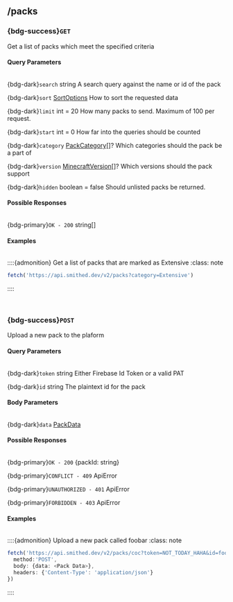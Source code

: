 ## /packs
### {bdg-success}`GET`

Get a list of packs which meet the specified criteria



#### Query Parameters
<div class='sd-bg-secondary' style='width: 95%; height: 1px; margin: 0em 0em 0.1em 0em'></div>

{bdg-dark}`search` <label class="sd-text-secondary">string</label>
A search query against the name or id of the pack

{bdg-dark}`sort` <label class="sd-text-secondary">[SortOptions](/api/data-types)</label>
How to sort the requested data

{bdg-dark}`limit` <label class="sd-text-secondary">int = 20</label>
How many packs to send. Maximum of 100 per request.

{bdg-dark}`start` <label class="sd-text-secondary">int = 0</label>
How far into the queries should be counted

{bdg-dark}`category` <label class="sd-text-secondary">[PackCategory](/api/data-types)[]?</label>
Which categories should the pack be a part of

{bdg-dark}`version` <label class="sd-text-secondary">[MinecraftVersion](/api/data-types)[]?</label>
Which versions should the pack support

{bdg-dark}`hidden` <label class="sd-text-secondary">boolean = false</label>
Should unlisted packs be returned.




#### Possible Responses
<div class='sd-bg-secondary' style='width: 95%; height: 1px; margin: 0em 0em 0.1em 0em'></div>

{bdg-primary}`OK - 200` <label class="sd-text-secondary">string[]</label>



#### Examples
<div class='sd-bg-secondary' style='width: 95%; height: 1px; margin: 0em 0em 0.1em 0em'></div>

::::{admonition} Get a list of packs that are marked as Extensive
    :class: note        
```ts
fetch('https://api.smithed.dev/v2/packs?category=Extensive')
```
::::

<br/>


### {bdg-success}`POST`

Upload a new pack to the plaform



#### Query Parameters
<div class='sd-bg-secondary' style='width: 95%; height: 1px; margin: 0em 0em 0.1em 0em'></div>

{bdg-dark}`token` <label class="sd-text-secondary">string</label>
Either Firebase Id Token or a valid PAT

{bdg-dark}`id` <label class="sd-text-secondary">string</label>
The plaintext id for the pack



#### Body Parameters
<div class='sd-bg-secondary' style='width: 95%; height: 1px; margin: 0em 0em 0.1em 0em'></div>

{bdg-dark}`data` <label class="sd-text-secondary">[PackData](/api/data-types)</label>



#### Possible Responses
<div class='sd-bg-secondary' style='width: 95%; height: 1px; margin: 0em 0em 0.1em 0em'></div>

{bdg-primary}`OK - 200` <label class="sd-text-secondary">{packId: string}</label>

{bdg-primary}`CONFLICT - 409` <label class="sd-text-secondary">ApiError</label>

{bdg-primary}`UNAUTHORIZED - 401` <label class="sd-text-secondary">ApiError</label>

{bdg-primary}`FORBIDDEN - 403` <label class="sd-text-secondary">ApiError</label>



#### Examples
<div class='sd-bg-secondary' style='width: 95%; height: 1px; margin: 0em 0em 0.1em 0em'></div>

::::{admonition} Upload a new pack called foobar
    :class: note        
```ts
fetch('https://api.smithed.dev/v2/packs/coc?token=NOT_TODAY_HAHA&id=foobar', {
  method:'POST',
  body: {data: <Pack Data>},
  headers: {'Content-Type': 'application/json'}
})
```
::::

<br/>


